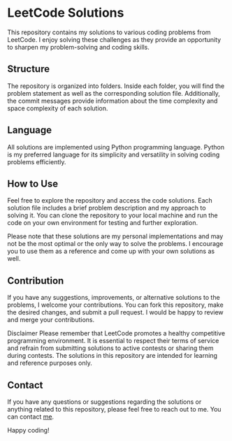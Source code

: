 # LeetCode Solutions
This repository contains my solutions to various coding problems from LeetCode. I enjoy solving these challenges as they provide an opportunity to sharpen my problem-solving and coding skills.

## Structure
The repository is organized into folders. Inside each folder, you will find the problem statement as well as the corresponding solution file. Additionally, the commit messages provide information about the time complexity and space complexity of each solution.

## Language
All solutions are implemented using Python programming language. Python is my preferred language for its simplicity and versatility in solving coding problems efficiently.

## How to Use
Feel free to explore the repository and access the code solutions. Each solution file includes a brief problem description and my approach to solving it. You can clone the repository to your local machine and run the code on your own environment for testing and further exploration.

Please note that these solutions are my personal implementations and may not be the most optimal or the only way to solve the problems. I encourage you to use them as a reference and come up with your own solutions as well.

## Contribution
If you have any suggestions, improvements, or alternative solutions to the problems, I welcome your contributions. You can fork this repository, make the desired changes, and submit a pull request. I would be happy to review and merge your contributions.

Disclaimer
Please remember that LeetCode promotes a healthy competitive programming environment. It is essential to respect their terms of service and refrain from submitting solutions to active contests or sharing them during contests. The solutions in this repository are intended for learning and reference purposes only.

## Contact
If you have any questions or suggestions regarding the solutions or anything related to this repository, please feel free to reach out to me. You can contact  [me](nayanjit81@gmail.com).

Happy coding!

